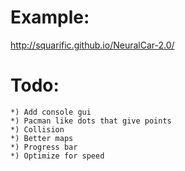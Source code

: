 Example:
========

http://squarific.github.io/NeuralCar-2.0/

Todo:
=====

	*) Add console gui
	*) Pacman like dots that give points
	*) Collision
	*) Better maps
	*) Progress bar
	*) Optimize for speed